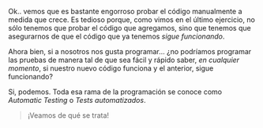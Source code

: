 Ok.. vemos que es bastante engorroso probar el código manualmente a medida que crece. Es tedioso porque, como vimos en el último ejercicio, no sólo tenemos que probar el código que agregamos, sino que tenemos que asegurarnos de que el código que ya tenemos *sigue funcionando*.

Ahora bien, si a nosotros nos gusta programar... ¿no podríamos programar las pruebas de manera tal de que sea fácil y rápido saber, _en cualquier momento_,  si nuestro nuevo código funciona y el anterior, sigue funcionando?

Si, podemos. Toda esa rama de la programación se conoce como _Automatic Testing_ o _Tests automatizados_.

> ¡Veamos de qué se trata!
